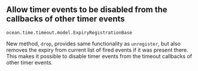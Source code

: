 ## Allow timer events to be disabled from the callbacks of other timer events

`ocean.time.timeout.model.ExpiryRegistrationBase`

New method, `drop`, provides same functionality as `unregister`, but also
removes the expiry from current list of fired events if it was present there.
This makes it possible to disable timer events from the timeout callbacks of
other timer events.

